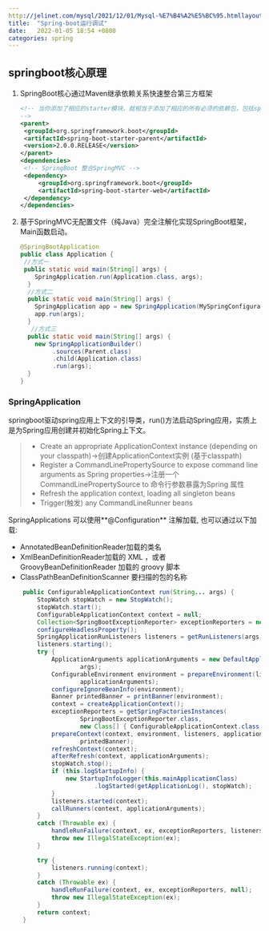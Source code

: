 ```yaml
---
http://jelinet.com/mysql/2021/12/01/Mysql-%E7%B4%A2%E5%BC%95.htmllayout: post
title:  "Spring-boot运行调试"
date:   2022-01-05 18:54 +0800
categories: spring
---
```


## springboot核心原理

1. SpringBoot核心通过Maven继承依赖关系快速整合第三方框架

   ```xml
   <!-- 当你添加了相应的starter模块，就相当于添加了相应的所有必须的依赖包，包括spring-boot-starter（这是Spring Boot的核心启动器，包含了自动配置、日志和YAML）；spring-boot-starter-test（支持常规的测试依赖，包括JUnit、Hamcrest、Mockito以及spring-test模块）；spring-boot-starter-web （支持全栈式Web开发，包括Tomcat和spring-webmvc）等相关依赖。
   -->
   <parent>
   	<groupId>org.springframework.boot</groupId>
   	<artifactId>spring-boot-starter-parent</artifactId>
   	<version>2.0.0.RELEASE</version>	
   </parent>
   <dependencies>
   	<!-- SpringBoot 整合SpringMVC -->
   	<dependency>
   		<groupId>org.springframework.boot</groupId>
   		<artifactId>spring-boot-starter-web</artifactId>
   	</dependency>
   </dependencies>
   ```
   
2. 基于SpringMVC无配置文件（纯Java）完全注解化实现SpringBoot框架，Main函数启动。

   ```java
   @SpringBootApplication 
   public class Application {
   	//方式一
   	public static void main(String[] args) {
       SpringApplication.run(Application.class, args);
     }
     //方式二
     public static void main(String[] args) {
       SpringApplication app = new SpringApplication(MySpringConfiguration.class);
       app.run(args);
     }
	  //方式三
     public static void main(String[] args) {
       new SpringApplicationBuilder()
            .sources(Parent.class)
            .child(Application.class)
            .run(args);
     }
   }
   ```

### SpringApplication

springboot驱动spring应用上下文的引导类，run()方法启动Spring应用，实质上是为Spring应用创建并初始化Spring上下文。

> - Create an appropriate ApplicationContext instance (depending on your classpath)->创建ApplicationContext实例 (基于classpath)
> - Register a CommandLinePropertySource to expose command line arguments as Spring properties->注册一个 CommandLinePropertySource to 命令行参数暴露为Spring 属性
> - Refresh the application context, loading all singleton beans
> - Trigger(触发) any CommandLineRunner beans

SpringApplications 可以使用**@Configuration** 注解加载, 也可以通过以下加载:

- AnnotatedBeanDefinitionReader加载的类名
- XmlBeanDefinitionReader加载的 XML ，或者 GroovyBeanDefinitionReader 加载的 groovy 脚本
- ClassPathBeanDefinitionScanner 要扫描的包的名称

```java
	public ConfigurableApplicationContext run(String... args) {
		StopWatch stopWatch = new StopWatch();
		stopWatch.start();
		ConfigurableApplicationContext context = null;
		Collection<SpringBootExceptionReporter> exceptionReporters = new ArrayList<>();
		configureHeadlessProperty();
		SpringApplicationRunListeners listeners = getRunListeners(args);
		listeners.starting();
		try {
			ApplicationArguments applicationArguments = new DefaultApplicationArguments(
					args);
			ConfigurableEnvironment environment = prepareEnvironment(listeners,
					applicationArguments);
			configureIgnoreBeanInfo(environment);
			Banner printedBanner = printBanner(environment);
			context = createApplicationContext();
			exceptionReporters = getSpringFactoriesInstances(
					SpringBootExceptionReporter.class,
					new Class[] { ConfigurableApplicationContext.class }, context);
			prepareContext(context, environment, listeners, applicationArguments,
					printedBanner);
			refreshContext(context);
			afterRefresh(context, applicationArguments);
			stopWatch.stop();
			if (this.logStartupInfo) {
				new StartupInfoLogger(this.mainApplicationClass)
						.logStarted(getApplicationLog(), stopWatch);
			}
			listeners.started(context);
			callRunners(context, applicationArguments);
		}
		catch (Throwable ex) {
			handleRunFailure(context, ex, exceptionReporters, listeners);
			throw new IllegalStateException(ex);
		}

		try {
			listeners.running(context);
		}
		catch (Throwable ex) {
			handleRunFailure(context, ex, exceptionReporters, null);
			throw new IllegalStateException(ex);
		}
		return context;
	}
```